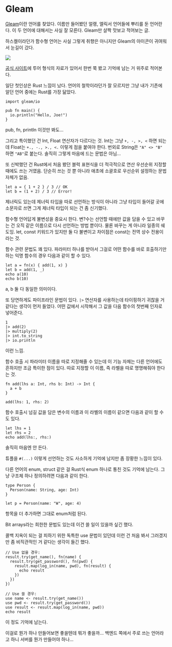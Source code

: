 # Gleam

[Gleam](https://gleam.run/)이란 언어를 찾았다. 이름만 들어봤던 얼랭, 엘릭서 언어들에 뿌리를 둔 언어란다.
이 두 언어에 대해서는 사실 잘 모른다. Gleam만 살짝 맛보고 적어보는 글.

<!-- truncate -->

하스켈이라던가 함수형 언어는 사실 그렇게 취향은 아니지만 Gleam의 아이콘이 귀여워서 눈길이 갔다.

![](/attachments/blog/2025-08-23-gleam/file-20250823154042104.png)

[공식 사이트](https://tour.gleam.run/)에 투어 형식의 자료가 있어서 한번 쭉 봤고 기억에 남는 거 위주로 적어본다.

일단 첫인상은 Rust 느낌이 났다. 언어의 철학이라던가 잘 모르지만 그냥 내가 기존에 알던 언어 중에는 Rust를 가장 닮았다.

```gleam
import gleam/io

pub fn main() {
  io.println("Hello, Joe!")
}
```

pub, fn, println 이것만 봐도...

그리고 특이했던 건 Int, Float 연산자가 다르다는 것.
Int는 그냥 `+, -, >, <` 하면 되는데 Float는 `+., -., >., <.` 이렇게 점을 붙여야 한다.
번외로 String은 `"A" <> "B"` 하면 `"AB"`로 붙는다.
솔직히 그렇게 마음에 드는 문법은 아님...

또 신박했던 건 Rust에서 처음 봤던 블럭 표현식을 더 적극적으로 연산 우선순위 지정할 때에도 쓰는 거였음.
단순히 쓰는 것 뿐 아니라 애초에 소괄호로 우선순위 설정하는 문법 자체가 없음.

```gleam
let a = { 1 + 2 } / 3 // OK
let b = (1 + 2) / 3 // Error!
```

제너릭도 있는데 제너릭 타입을 따로 선언하는 방식이 아니라 그냥 타입이 들어갈 곳에 소문자로 쓰면 그게 제너릭 타입이 되는 건 좀 신기했다.

함수형 언어답게 불변성을 중요시 한다.
변?수는 선언할 때에만 값을 담을 수 있고 바꾸는 건 오직 같은 이름으로 다시 선언하는 방법 뿐이다.
물론 바꾸는 게 아니라 일종의 쉐도잉.
let, const 키워드가 있지만 둘 다 불변이고 차이점은 const는 전역 상수 전용이라는 것.

함수 관련 문법도 꽤 있다.
파라미터 하나를 받아서 그걸로 어떤 함수를 바로 호출하기만 하는 익명 함수의 경우 다음과 같이 할 수 있다.

```gleam
let a = fn(x) { add(1, x) }
let b = add(1, _)
echo a(10)
echo b(10)
```

a, b 둘 다 동일한 의미이다.

또 당연하게도 파이프라인 문법이 있다.
`|>` 연산자를 사용하는데 타이핑하기 귀찮을 거 같다는 생각이 먼저 들었다.
어떤 값에서 시작해서 그 값을 다음 함수의 첫번째 인자로 넣어준다.

```gleam
1
|> add(2)
|> multiply(2)
|> int.to_string
|> io.println
```

이런 느낌.

함수 호출 시 파라미터 이름을 따로 지정해줄 수 있는데 이 기능 자체는 다른 언어에도 흔하지만 조금 특이한 점이 있다.
따로 지정할 이 이름, 즉 라벨을 따로 명명해줘야 한다는 것.

```gleam
fn add(lhs a: Int, rhs b: Int) -> Int {
  a + b
}

add(lhs: 1, rhs: 2)
```

함수 호출시 넘길 값을 담은 변수의 이름과 이 라벨의 이름이 같으면 다음과 같이 할 수도 있다.

```gleam
let lhs = 1
let rhs = 2
echo add(lhs:, rhs:)
```

솔직히 마음엔 안 든다.

튜플을 `#(...)` 이렇게 선언하는 것도 사소하게 기억에 남지만 좀 장황한 느낌이 있다.

다른 언어의 enum, struct 같은 걸 Rust식 enum 하나로 퉁친 것도 기억에 남는다.
그냥 구조체 하나 정의하려면 다음과 같이 한다.

```gleam
type Person {
  Person(name: String, age: Int)
}

let p = Person(name: "W", age: 4)
```

항목을 더 추가하면 그대로 enum처럼 된다.

Bit arrays라는 희한한 문법도 있는데 이건 쓸 일이 있을까 싶긴 했다.

콜백 지옥이 되는 걸 피하기 위한 독특한 use 문법이 있던데 이런 건 처음 봐서 그러겠지만 좀 비직관적인 거 같다는 생각이 들긴 했다.

```gleam
// Use 없을 경우:
result.try(get_name(), fn(name) {
  result.try(get_password(), fn(pwd) {
    result.map(log_in(name, pwd), fn(result) {
      echo result
    })
  })
})

// Use 쓸 경우:
use name <- result.try(get_name())
use pwd <- result.try(get_password())
use result <- result.map(log_in(name, pwd))
echo result
```

이 정도 기억에 남는다.

이걸로 뭔가 하나 만들어보면 좋을텐데 뭐가 좋을까...
백엔드 쪽에서 주로 쓰는 언어라고 하니 서버를 뭔가 만들어야 하나...